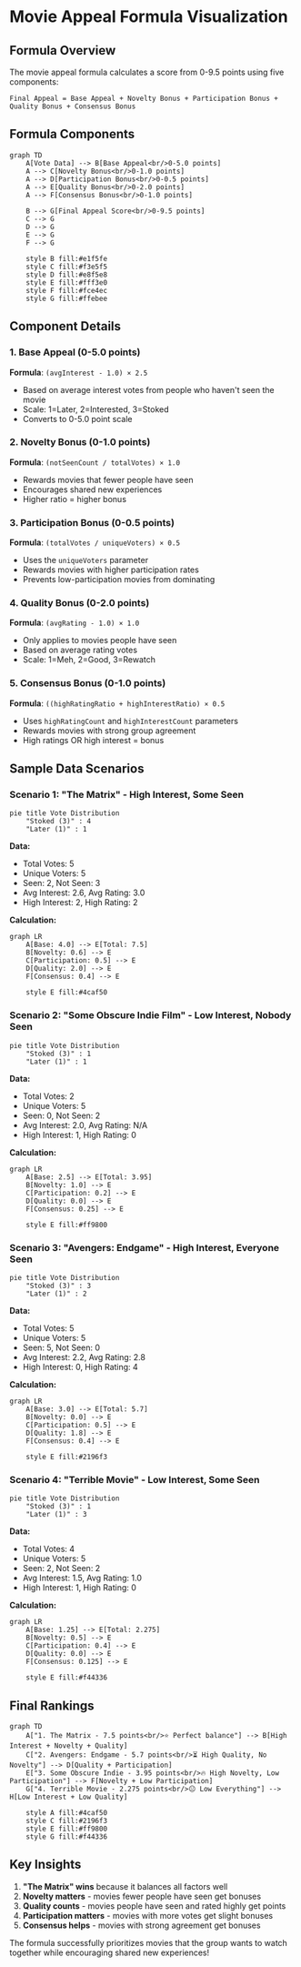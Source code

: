 # Movie Appeal Formula Visualization

## Formula Overview

The movie appeal formula calculates a score from 0-9.5 points using five components:

```
Final Appeal = Base Appeal + Novelty Bonus + Participation Bonus + Quality Bonus + Consensus Bonus
```

## Formula Components

```mermaid
graph TD
    A[Vote Data] --> B[Base Appeal<br/>0-5.0 points]
    A --> C[Novelty Bonus<br/>0-1.0 points]
    A --> D[Participation Bonus<br/>0-0.5 points]
    A --> E[Quality Bonus<br/>0-2.0 points]
    A --> F[Consensus Bonus<br/>0-1.0 points]
    
    B --> G[Final Appeal Score<br/>0-9.5 points]
    C --> G
    D --> G
    E --> G
    F --> G
    
    style B fill:#e1f5fe
    style C fill:#f3e5f5
    style D fill:#e8f5e8
    style E fill:#fff3e0
    style F fill:#fce4ec
    style G fill:#ffebee
```

## Component Details

### 1. Base Appeal (0-5.0 points)
**Formula**: `(avgInterest - 1.0) × 2.5`

- Based on average interest votes from people who haven't seen the movie
- Scale: 1=Later, 2=Interested, 3=Stoked
- Converts to 0-5.0 point scale

### 2. Novelty Bonus (0-1.0 points)
**Formula**: `(notSeenCount / totalVotes) × 1.0`

- Rewards movies that fewer people have seen
- Encourages shared new experiences
- Higher ratio = higher bonus

### 3. Participation Bonus (0-0.5 points)
**Formula**: `(totalVotes / uniqueVoters) × 0.5`

- Uses the `uniqueVoters` parameter
- Rewards movies with higher participation rates
- Prevents low-participation movies from dominating

### 4. Quality Bonus (0-2.0 points)
**Formula**: `(avgRating - 1.0) × 1.0`

- Only applies to movies people have seen
- Based on average rating votes
- Scale: 1=Meh, 2=Good, 3=Rewatch

### 5. Consensus Bonus (0-1.0 points)
**Formula**: `((highRatingRatio + highInterestRatio) × 0.5`

- Uses `highRatingCount` and `highInterestCount` parameters
- Rewards movies with strong group agreement
- High ratings OR high interest = bonus

## Sample Data Scenarios

### Scenario 1: "The Matrix" - High Interest, Some Seen
```mermaid
pie title Vote Distribution
    "Stoked (3)" : 4
    "Later (1)" : 1
```

**Data:**
- Total Votes: 5
- Unique Voters: 5
- Seen: 2, Not Seen: 3
- Avg Interest: 2.6, Avg Rating: 3.0
- High Interest: 2, High Rating: 2

**Calculation:**
```mermaid
graph LR
    A[Base: 4.0] --> E[Total: 7.5]
    B[Novelty: 0.6] --> E
    C[Participation: 0.5] --> E
    D[Quality: 2.0] --> E
    F[Consensus: 0.4] --> E
    
    style E fill:#4caf50
```

### Scenario 2: "Some Obscure Indie Film" - Low Interest, Nobody Seen
```mermaid
pie title Vote Distribution
    "Stoked (3)" : 1
    "Later (1)" : 1
```

**Data:**
- Total Votes: 2
- Unique Voters: 5
- Seen: 0, Not Seen: 2
- Avg Interest: 2.0, Avg Rating: N/A
- High Interest: 1, High Rating: 0

**Calculation:**
```mermaid
graph LR
    A[Base: 2.5] --> E[Total: 3.95]
    B[Novelty: 1.0] --> E
    C[Participation: 0.2] --> E
    D[Quality: 0.0] --> E
    F[Consensus: 0.25] --> E
    
    style E fill:#ff9800
```

### Scenario 3: "Avengers: Endgame" - High Interest, Everyone Seen
```mermaid
pie title Vote Distribution
    "Stoked (3)" : 3
    "Later (1)" : 2
```

**Data:**
- Total Votes: 5
- Unique Voters: 5
- Seen: 5, Not Seen: 0
- Avg Interest: 2.2, Avg Rating: 2.8
- High Interest: 0, High Rating: 4

**Calculation:**
```mermaid
graph LR
    A[Base: 3.0] --> E[Total: 5.7]
    B[Novelty: 0.0] --> E
    C[Participation: 0.5] --> E
    D[Quality: 1.8] --> E
    F[Consensus: 0.4] --> E
    
    style E fill:#2196f3
```

### Scenario 4: "Terrible Movie" - Low Interest, Some Seen
```mermaid
pie title Vote Distribution
    "Stoked (3)" : 1
    "Later (1)" : 3
```

**Data:**
- Total Votes: 4
- Unique Voters: 5
- Seen: 2, Not Seen: 2
- Avg Interest: 1.5, Avg Rating: 1.0
- High Interest: 1, High Rating: 0

**Calculation:**
```mermaid
graph LR
    A[Base: 1.25] --> E[Total: 2.275]
    B[Novelty: 0.5] --> E
    C[Participation: 0.4] --> E
    D[Quality: 0.0] --> E
    F[Consensus: 0.125] --> E
    
    style E fill:#f44336
```

## Final Rankings

```mermaid
graph TD
    A["1. The Matrix - 7.5 points<br/>⭐ Perfect balance"] --> B[High Interest + Novelty + Quality]
    C["2. Avengers: Endgame - 5.7 points<br/>⏳ High Quality, No Novelty"] --> D[Quality + Participation]
    E["3. Some Obscure Indie - 3.95 points<br/>🔥 High Novelty, Low Participation"] --> F[Novelty + Low Participation]
    G["4. Terrible Movie - 2.275 points<br/>😐 Low Everything"] --> H[Low Interest + Low Quality]
    
    style A fill:#4caf50
    style C fill:#2196f3
    style E fill:#ff9800
    style G fill:#f44336
```

## Key Insights

1. **"The Matrix" wins** because it balances all factors well
2. **Novelty matters** - movies fewer people have seen get bonuses
3. **Quality counts** - movies people have seen and rated highly get points
4. **Participation matters** - movies with more votes get slight bonuses
5. **Consensus helps** - movies with strong agreement get bonuses

The formula successfully prioritizes movies that the group wants to watch together while encouraging shared new experiences!
